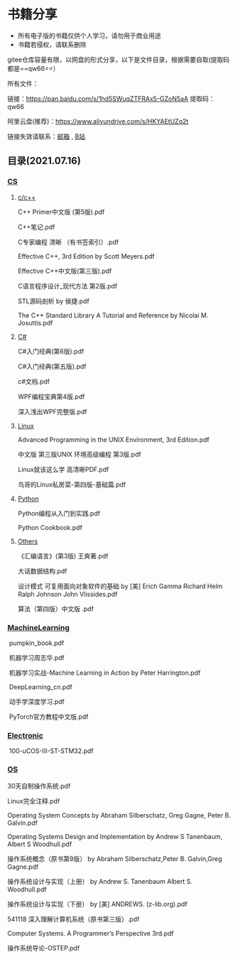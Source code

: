 # 书籍分享



* 所有电子版的书籍仅供个人学习，请勿用于商业用途
* 书籍若侵权，请联系删除





gitee仓库容量有限，以网盘的形式分享，以下是文件目录，根据需要自取(提取码都是==qw66==）

所有文件：

链接：https://pan.baidu.com/s/1hd5SWuqZTFRAx5-GZoN5aA 
提取码：qw66 

阿里云盘(推荐)：https://www.aliyundrive.com/s/HKYAEtUZq2t

链接失效请联系：[邮箱](kinvy66@163.com) ,  [B站](https://space.bilibili.com/109199717)

## 目录(2021.07.16)

### [CS](https://pan.baidu.com/s/1z7ZjGspiYb20-yB8TYN8jg)

1. [c/c++](https://pan.baidu.com/s/1knG8InoVhlBkwwEgk6Scdg)

   C++ Primer中文版 (第5版).pdf

   C++笔记.pdf

   C专家编程 清晰 （有书签索引）.pdf

   Effective C++, 3rd Edition by Scott Meyers.pdf

   Effective C++中文版(第三版).pdf

   C语言程序设计_现代方法 第2版.pdf

   STL源码剖析 by 侯捷.pdf

   The C++ Standard Library A Tutorial and Reference by Nicolai M. Josuttis.pdf

2. [C#](https://pan.baidu.com/s/1mnXmBz-9Yl9foXEHU5O6IQ)

   C#入门经典(第6版).pdf

   C#入门经典(第五版).pdf

   c#文档.pdf

   WPF编程宝典第4版.pdf

   深入浅出WPF完整版.pdf

3. [Linux](https://pan.baidu.com/s/10C1hVhAAcE-hGkxLwAqfBQ)

   Advanced Programming in the UNIX Environment, 3rd Edition.pdf

   中文版 第三版UNIX 环境高级编程 第3版.pdf

   Linux就该这么学 高清晰PDF.pdf

   鸟哥的Linux私房菜-第四版-基础篇.pdf

4. [Python](https://pan.baidu.com/s/1-4Owu-rLbC49yqpvQw0jkA)

   Python编程从入门到实践.pdf

   Python Cookbook.pdf

5. [Others](https://pan.baidu.com/s/1mjLWOoVDiLEnyhZvCcfy_w)

   《汇编语言》(第3版) 王爽著.pdf

   大话数据结构.pdf

   设计模式 可复用面向对象软件的基础 by [美] Erich Gamma Richard Helm Ralph Johnson John Vlissides.pdf
   
   算法（第四版）中文版 .pdf

### [MachineLearning](https://pan.baidu.com/s/174UKWjVFMqopa8ziL26-Gw)

​	pumpkin_book.pdf 

​	机器学习周志华.pdf

​	机器学习实战-Machine Learning in Action by Peter Harrington.pdf

​	DeepLearning_cn.pdf

​	动手学深度学习.pdf

​	PyTorch官方教程中文版.pdf



### [Electronic](https://pan.baidu.com/s/12nhhr200vmtqrqCNiFg7nA)

​	100-uCOS-III-ST-STM32.pdf

### [OS](https://pan.baidu.com/s/1JWwchtoEpcOJdpgZYP1dyQ)

30天自制操作系统.pdf

Linux完全注释.pdf

Operating System Concepts by Abraham Silberschatz, Greg Gagne, Peter B. Galvin.pdf

Operating Systems Design and Implementation by Andrew S Tanenbaum, Albert S Woodhull.pdf

操作系统概念（原书第9版） by Abraham Silberschatz,Peter B. Galvin,Greg Gagne.pdf

操作系统设计与实现（上册） by Andrew S. Tanenbaum Albert S. Woodhull.pdf

操作系统设计与实现（下册） by [美] ANDREWS. (z-lib.org).pdf

541118 深入理解计算机系统（原书第三版）.pdf

Computer Systems. A Programmer’s Perspective 3rd.pdf

操作系统导论-OSTEP.pdf

